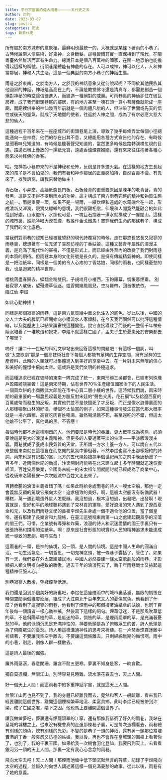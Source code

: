 ```yaml
---
title: 平行宇宙裏的偉大雨巷——————五代史之五
author: 灼灼
date: 2023-03-07
slug: post-4
categories: 历史
tags: 新五代史
---
```



所有屬於南方城市的意象裡，最鮮明也最統一的，大概就是某條下著雨的小巷了。古時候說南人信巫術，好鬼神，文身斷髮。這種習慣其實一直保持到了現代，在閩粵臺依然鮮活而富有生命力。總說日本是個八百萬神的國家，在閩一地恐怕也能擔得起這樣的稱號。街頭巷尾總能有神龕的存在。人可以成神，神可以化人，人和神當鄰居，神和人共生活。這是一個典型的南方小巷子的神話生態。

雨巷之於東南，之於南方人，之於我的神話意象又從何說起呢？不同於其他民族其他國家的神話，神祇是高高在上的，不論是教堂佛寺還是清真寺，都需要創造一個絕對神秘的時空讓信徒進入，而鑄造一種絕對的威嚴。可雨巷裏的神仙卻住在破瓦房裡，成了我們街頭巷尾的鄰居，有的地方甚至一塊石頭一尊小菩薩像就能成一座廟，而廟裡供奉的神仙幾百年前就是一個肉體凡胎的人，但沾染了世間或先天的悟性或後天的靈氣，就成了天地間的使者，往返於人神之間，成為了有求必應大慈大悲的仙人。

這種過程千百年來在一座座城市的街頭巷尾上演，導致了幾乎每條弄堂每個小徑總能通向一座神龕。他們的存在出其不意，又總能用各種方式宣告他的存在。有時候是聞著味兒知道的，有時候是聽著聲兒知道的，當然更多時候是路轉溪橋忽現的目遇。路邊石墩上疊放的一摞紙元寶，遠處香爐煙霧嫋嫋，還有來來往往抱著各種心態來求神拜佛的香客。

哈，鬼神為小巷帶來的不是神秘和恐怖，反倒是許多煙火氣。在這樣的地方生長起來的孩子是不會怕鬼的，我們有著和神作鄰居的正義感加持，自然百毒不侵。有鬼來了，找我訴冤，讓我來替他做主！

青石板，小弄堂，高牆低簷長門板，石板發青的更重要原因是陳年的老青苔。青的發黑，這是又不得不提到雨水的功勞，這才構成了南方雨巷完整的精神和物質生態之統一。雨是重要一環，如果不是一場雨，一縷炊煙和遠處的水霧融合在一起，形成清新又渾濁，現實又縹緲的意境，我們很難相信，仙境和人間竟然能融合的如此恰到好處。山水俊俏，水窪也可愛，一塊巨石抱著一潭水就構成了一座閩山。這樣的城市裏，誰能吟唱大漠孤煙，教誰作金戈鐵馬！貫穿我們生命的那條巷子，構成了我們的文化底色。

當我們對雨巷的認知已經被戴望舒的現代詩覆寫的時候，走在那悠長悠長又寂寥的雨巷裏，總想著有一位充滿了哀怨彷徨的丁香姑娘。這種文藝青年屬性的浪漫主義，是充滿了現代性的審視，不僅是形式上，而已經由外至內的改變了我們對雨巷的本質的期待。但雨巷本身的文化符號是長久的。是擁有傳統精氣神的。即使同樣是一把油紙傘，同樣是一個美的令人心疼的丁香姑娘，同樣的雨巷，也同樣憂愁的我，也是迥異的精神世界。


櫻桃落盡春歸去，蝶翻金粉雙飛。子規啼月小樓西，玉鉤羅幕，惆悵暮煙垂。
別巷寂寥人散後，望殘煙草低迷。爐香閑嫋鳳凰兒，空持羅帶，回首恨依依。
——臨江仙 李煜

如此心動神搖！


同樣是那個寂寥的雨巷，這是南方氣質給中華文化注入的底色，從此以後，中國的文人士大夫的脾氣已經開始向小橋流水人家傾斜，在今天我們固然可以批評這種情緒，以及從歷史上以結果論審視這種變化。說它直接導致了而後的一整個千年神舟陸沉培養了一堆軟蛋和奴才。李煜不就這樣亡國了，孟夫子生於憂患死於安樂都去了哪里？

嗚呼！讓二十一世紀的科幻文學站出來回答這樣的問題吧！有這樣一個詞，叫做“太空歌劇”那是一個高技術社會下每個人都能有足夠的生存空間，擁有足夠的生產資料，此時的人類就可以集體進入到美好的享樂中去。在一片對未來無限的信心和美好的憧憬中飛向太空。這或許是我們文明的終極追求。

而這種追求已經在彼時的東南一隅完成了統一，東南形勝三吳都會，已經市列珠璣戶盈羅綺競豪奢！這是兩宋時期，佔有世界70%生產總值國家治下的人民生活。一個買炊餅的小商販武大郎能在市中心買二層小樓的世界。這時候我們說，兩宋時期的最重要的一場農民起義是方臘反對宋廷的“聲色犬馬，花石綱”以及給遼西夏的百萬歲幣而發生的反叛。其實他們並不是快餓死了才反叛，而正是像水滸傳裏面的人那樣嘯聚山林的好漢，舉個不太恰當的例子，如果這種事情發生在當代那大概率就是一場六四嘛，高官吃肉百姓喝湯，雖然喝湯餓不死，甚至還吃的不錯，但這太他娘不公平了，真他媽的黑。不答應！

每個時代都不乏這樣剛烈的人，他們要麼是時代的英雄，更大概率成為狗熊，必須要說這是更大的浪漫主義精神。但更多的人要過著平淡的生活——平淡版浪漫主義。雨巷就成了養成市民氣質的天堂，正所謂一方水土養一方人。可以說自五代以來整個東南就在這種自在而悠閒的氣氛中徘徊著，不然李煜也寫不出那樣婉約的詩詞。兩宋也是有記載的富，北方的五代燒殺搶掠半個世紀再加之前中晚唐動盪了一百多年，近兩個世紀的動盪，汴梁開封府能夠在北宋建立起十多年時間就迅速恢復經濟，百姓安居樂業，全國尚未統一的宋太祖年間就開封就已經成為了商業中心，從晚唐來洛陽長安一次次毀滅中百姓又走出來了。

百轉柔腸的浪漫主義者錯了嗎！如果此時給身處雨巷的詩人一艘太空船，那他一定會義無反顧的駕駛它飛向太空！追求極致的美好。啊，這艘太空船沒有裝備武器！糟糕，萬一遇到壞蛋外星人怎麼辦。我沒想過，根本沒想過，出發吧，出發啊！現實就是，愛好和平的地球聯邦遇到了克林貢的軍隊，愛好浪漫的宋人遇到了遼西夏金和元，以及我們雨巷文學的鼻祖李煜先生身處一個不適合他的位置，當了個皇帝。還有那建了長樂宮和九龍帳，在臺江這號稱東南第一山之處建起觀風亭的淫蕩的閩王們。可惜，企業號有導彈和炸藥，浪漫的詩人和沉迷愛情的國王手裏只有一張張詩稿和擋雨的油紙傘。啊！原來是社會形態的現實和人民的精神追求未能達成統一導致的悲劇，嗚呼哀哉！

這雨巷的一頭，是神的仙境，另一頭，是人間的仙境。這是中國人生命的圓滿自洽。一切生活氣息，一切哲思，一切鬼神念頭，被一條巷子囊括了，管住了。如果有一天，我們要在外太空建殖民地，中國人必然要建一條太空歌劇般的雨巷，才彰顯把人類文明推向極致的驕傲。過去千年的浪漫死去了，新千年雨巷戰士又撿起這種精神征服人心。


別巷寂寥人散後，望殘煙草低迷。

我們還是回到那個美好的詩裏吧，李煜在這座煙雨中的城市裏落淚，無限的惆悵在時間空間兩個維度延展，組成了大江南北千百年來文人的憂傷底色。他看到了什麼？他看到了這寂寥的雨巷，他看到了煙雨中的那個撐著油紙傘的姑娘，也同千百年後每一個讀者一樣心動神搖，然後寫下這樣的詞句。煙草低迷，不是那風吹草低的草，不是斜陽草樹的草，是低迷的草，惆悵的草，是煙雨籠罩的草，是充滿著憂愁的草。他的低頭沉思是充滿神性的，神要低頭是為了俯瞰眾生的苦，詩人低頭是為了俯瞰眾生的憂愁。詩人用這樣溝通神性的思考來祈禱。在一片焚香煙霧迷離中祈禱著，不要讓我空空手離去，不要讓這惆悵離去，只剩綿綿無期的悔恨啊。雨中的小巷，別走，別像人群一樣散去。

這是詩人最後的倔強。

簾外雨潺潺，春意闌珊，羅衾不耐五更寒。夢裏不知身是客，一晌貪歡。

獨自莫憑欄，無限江山，別時容易見時難。流水落花春去也，天上人間。


好一個天上人間！而這雨巷中的多重神話宇宙，就是這天上人間。

無限江山再也見不到了，我的身體已經離我而去，竟然和客人一般疏離，看來我已經要離開這個世界，離開這個煙柳繁華地溫、柔富貴鄉。此時李煜已經被帶到汴梁，成了亡國之君，階下之囚。他也馬上要離開這個世界了。

讓我做做夢吧，夢裏還有煙籠碧翠的江寧，還有那條我徘徊了好久的雨巷，我站在皇城的城樓之上，從來沒有機會真的走進那條巷子裏，可是每次憑欄看去，雨巷總有別樣的顏色，總有別樣的光彩。不變的是巷子一頭的神祇，還有另一頭那位當壚賣酒的丁香一般哀怨又彷徨的姑娘。我以後，再也不會靠在皇城頭的圍欄上看著你了，也別了，我的千裏王國。如果給我一次機會羽化登仙，我要飛到天上。去看看銀河另一頭的天上人間，那裏一定有我心心念念的雨巷。

飛向太空去吧！天上人間！那煙雨池塘中低下頭沉默無言的荇草，記錄了李煜飛向太空的過程，並恒久的向世人講述著這樣一個充滿憂愁的故事。從此以後，雨巷有了她的意義。
